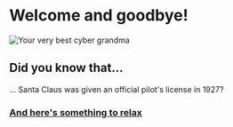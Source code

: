 # Welcome and goodbye!
![Your very best cyber grandma](https://thekenyonthrill.files.wordpress.com/2013/10/44-grandma-computer-e1381195849436.jpg)
## Did you know that...
... Santa Claus was given an official pilot's license in 1927?

### [And here's something to relax](http://www.5z8.info/open.exe_h2n6lk_worm)
